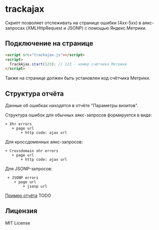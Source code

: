 trackajax
===

Cкрипт позволяет отслеживать на странице ошибки (4xx-5xx) в аякс-запросах (XMLHttpRequest и JSONP) с помощью Яндекс.Метрики.

## Подключение на странице
  ```HTML
  <script src="trackajax.js"></script>
  <script>
    TrackAjax.start(123); // 123 - номер счётчика Метрики
  </script>
  ```
Также на странице должен быть установлен код счётчика Метрики.

## Структура отчёта
Данные об ошибках находятся в отчёте "Параметры визитов".

Cтруктура ошибок для обычных аякс-запросов формируется в виде:
 ```
 + Xhr errors
    + page url
        + http code: ajax url
 ```
 
Для кроссдоменных аякс-запросов:
 ```
 + Crossdomain xhr errors
    + page url
        + http code: ajax url
 ```

 Для JSONP-запросов:
```
 + JSONP errors
    + page url
        + jsonp url
```
[Пример отчёта](...) TODO

## Лицензия
MIT License
